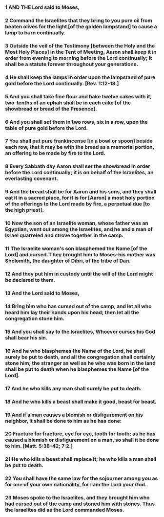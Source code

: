 ### 1 AND THE Lord said to Moses,

### 2 Command the Israelites that they bring to you pure oil from beaten olives for the light [of the golden lampstand] to cause a lamp to burn continually.

### 3 Outside the veil of the Testimony [between the Holy and the Most Holy Places] in the Tent of Meeting, Aaron shall keep it in order from evening to morning before the Lord continually; it shall be a statute forever throughout your generations.

### 4 He shall keep the lamps in order upon the lampstand of pure gold before the Lord continually. [Rev. 1:12-18.]

### 5 And you shall take fine flour and bake twelve cakes with it; two-tenths of an ephah shall be in each cake [of the showbread or bread of the Presence].

### 6 And you shall set them in two rows, six in a row, upon the table of pure gold before the Lord.

### 7 You shall put pure frankincense [in a bowl or spoon] beside each row, that it may be with the bread as a memorial portion, an offering to be made by fire to the Lord.

### 8 Every Sabbath day Aaron shall set the showbread in order before the Lord continually; it is on behalf of the Israelites, an everlasting covenant.

### 9 And the bread shall be for Aaron and his sons, and they shall eat it in a sacred place, for it is for [Aaron] a most holy portion of the offerings to the Lord made by fire, a perpetual due [to the high priest].

### 10 Now the son of an Israelite woman, whose father was an Egyptian, went out among the Israelites, and he and a man of Israel quarreled and strove together in the camp.

### 11 The Israelite woman's son blasphemed the Name [of the Lord] and cursed. They brought him to Moses–his mother was Shelomith, the daughter of Dibri, of the tribe of Dan.

### 12 And they put him in custody until the will of the Lord might be declared to them.

### 13 And the Lord said to Moses,

### 14 Bring him who has cursed out of the camp, and let all who heard him lay their hands upon his head; then let all the congregation stone him.

### 15 And you shall say to the Israelites, Whoever curses his God shall bear his sin.

### 16 And he who blasphemes the Name of the Lord, he shall surely be put to death, and all the congregation shall certainly stone him; the stranger as well as he who was born in the land shall be put to death when he blasphemes the Name [of the Lord].

### 17 And he who kills any man shall surely be put to death.

### 18 And he who kills a beast shall make it good, beast for beast.

### 19 And if a man causes a blemish or disfigurement on his neighbor, it shall be done to him as he has done:

### 20 Fracture for fracture, eye for eye, tooth for tooth; as he has caused a blemish or disfigurement on a man, so shall it be done to him. [Matt. 5:38-42; 7:2.]

### 21 He who kills a beast shall replace it; he who kills a man shall be put to death.

### 22 You shall have the same law for the sojourner among you as for one of your own nationality, for I am the Lord your God.

### 23 Moses spoke to the Israelites, and they brought him who had cursed out of the camp and stoned him with stones. Thus the Israelites did as the Lord commanded Moses.